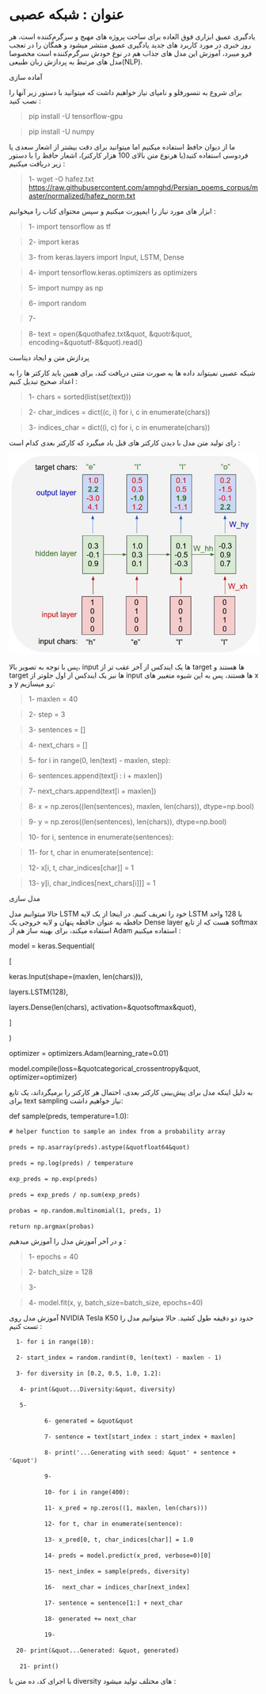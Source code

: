 #  عنوان : شبکه عصبی

یادگیری عمیق ابزاری فوق العاده برای ساخت پروژه های مهیج و سرگرم‌کننده است، هر روز خبری در مورد کاربرد های جدید یادگیری عمیق منتشر میشود و همگان را در تعجب فرو میبرد، آموزش این مدل های جذاب هم در نوع خودش سرگرم‌کننده است مخصوصا مدل های مرتبط به پردازش زبان طبیعی(NLP).

آماده سازی

برای شروع به تنسورفلو و نامپای نیاز خواهیم داشت که میتوانید با دستور زیر آنها را نصب کنید :

   >  pip install -U tensorflow-gpu
    
   >  pip install -U numpy

ما از دیوان حافظ استفاده میکنیم اما میتوانید برای دقت بیشتر از اشعار سعدی یا فردوسی استفاده کنید(یا هرنوع متن بالای 100 هزار کارکتر)، اشعار حافظ را با دستور زیر دریافت میکنیم :

> 1- wget -O hafez.txt https://raw.githubusercontent.com/amnghd/Persian_poems_corpus/master/normalized/hafez_norm.txt

ابزار های مورد نیاز را ایمپورت میکنیم و سپس محتوای کتاب را میخوانیم :

>  1- import tensorflow as tf

>  2- import keras

>  3- from keras.layers import  Input, LSTM, Dense

>  4- import tensorflow.keras.optimizers as optimizers

>  5- import numpy as np

> 6- import random

> 7-

> 8-  text = open(&quothafez.txt&quot, &quotr&quot, encoding=&quotutf-8&quot).read()

پردازش متن و ایجاد دیتاست

شبکه عصبی نمیتواند داده ها به صورت متنی دریافت کند، برای همین باید کارکتر ها را به اعداد صحیح تبدیل کنیم :

> 1- chars = sorted(list(set(text)))

> 2- char_indices = dict((c, i) for i, c in enumerate(chars))

> 3- indices_char = dict((i, c) for i, c in enumerate(chars))

رای تولید متن مدل با دیدن کارکتر های قبل یاد میگیرد که کارکتر بعدی کدام است :

![Alt text](5378m1t6nquv.jpeg)

پس با توجه به تصویر بالا، input ها یک ایندکس از آخر عقب تر از target ها هستند و target ها نیز یک ایندکس از اول جلوتر از input ها هستند، پس به این شیوه متغییر های x و y رو میسازیم:

> 1- maxlen = 40

> 2- step = 3

> 3- sentences = []

> 4- next_chars = []

> 5- for i in range(0, len(text) - maxlen, step):
   
   > 6- sentences.append(text[i : i + maxlen])
   
   > 7-  next_chars.append(text[i + maxlen])

> 8- x = np.zeros((len(sentences), maxlen, len(chars)), dtype=np.bool)

> 9- y = np.zeros((len(sentences), len(chars)), dtype=np.bool)

> 10- for i, sentence in enumerate(sentences):
  
  > 11- for t, char in enumerate(sentence):
      
  > 12- x[i, t, char_indices[char]] = 1
     
  > 13- y[i, char_indices[next_chars[i]]] = 1

مدل سازی

حالا میتوانیم مدل LSTM خود را تعریف کنیم. در اینجا از یک لایه LSTM با 128 واحد حافظه به عنوان حافظه پنهان و لایه خروجی یک Dense layer هست که از تابع softmax استفاده میکند، برای بهینه ساز هم از Adam استفاده میکنیم :

model = keras.Sequential(
   
   [
       
   keras.Input(shape=(maxlen, len(chars))),
       
   layers.LSTM(128),
       
   layers.Dense(len(chars), activation=&quotsoftmax&quot),
   
   ]

)

optimizer = optimizers.Adam(learning_rate=0.01)

model.compile(loss=&quotcategorical_crossentropy&quot, optimizer=optimizer)

به دلیل اینکه مدل برای پیش‌بینی کارکتر بعدی، احتمال هر کارکتر را برمیگرداند، یک تابع برای text sampling نیاز خواهیم داشت:



def sample(preds, temperature=1.0):
    
    # helper function to sample an index from a probability array
    
    preds = np.asarray(preds).astype(&quotfloat64&quot)
    
    preds = np.log(preds) / temperature
    
    exp_preds = np.exp(preds)
    
    preds = exp_preds / np.sum(exp_preds)
    
    probas = np.random.multinomial(1, preds, 1)
    
    return np.argmax(probas)


و در آخر آموزش مدل را آموزش میدهیم :

> 1- epochs = 40

> 2- batch_size = 128

> 3-

> 4- model.fit(x, y, batch_size=batch_size, epochs=40)

آموزش مدل روی NVIDIA Tesla K50 حدود دو دقیقه طول کشید. حالا میتوانیم مدل را تست کنیم :

      1- for i in range(10):
   
      2- start_index = random.randint(0, len(text) - maxlen - 1)
   
      3- for diversity in [0.2, 0.5, 1.0, 1.2]:
   
       4- print(&quot...Diversity:&quot, diversity)

       5-        
      
              6- generated = &quot&quot
       
              7- sentence = text[start_index : start_index + maxlen]
       
              8- print('...Generating with seed: &quot' + sentence + '&quot')

              9-      
      
              10- for i in range(400):
           
              11- x_pred = np.zeros((1, maxlen, len(chars)))
           
              12- for t, char in enumerate(sentence):
              
              13- x_pred[0, t, char_indices[char]] = 1.0
              
              14- preds = model.predict(x_pred, verbose=0)[0]
           
              15- next_index = sample(preds, diversity)
              
              16-  next_char = indices_char[next_index]
              
              17- sentence = sentence[1:] + next_char
              
              18- generated += next_char
              
              19-
      
      20- print(&quot...Generated: &quot, generated)
       
       21- print()

با اجرای کد، ده متن با diversity های مختلف تولید میشود :




















